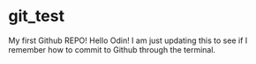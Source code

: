 # git_test
My first Github REPO! 
Hello Odin! 
I am just updating this to see if I remember how to commit to Github through the terminal. 
